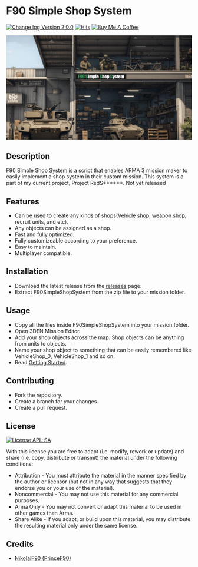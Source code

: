 # F90 Simple Shop System
[![Change log Version 2.0.0](https://img.shields.io/badge/Version-2.0.0-white?style=plastic&logo=github&labelColor=black&color=teal)](CHANGELOG.md)
[![Hits](https://hits.sh/github.com/NikolaiF90/F90SimpleShop.svg?style=plastic&label=Repo%20Visits&extraCount=1&color=268f6e&labelColor=000000&logo=githubsponsors)](https://hits.sh/github.com/NikolaiF90/F90SimpleShop/)
[![Buy Me A Coffee](https://img.shields.io/badge/Buy_Me_A_Coffee-teal?style=plastic&logo=buymeacoffee&labelColor=black)](https://www.buymeacoffee.com/princef90)

![CoverImage](F90SimpleShopCover.jpg)

## Description
F90 Simple Shop System is a script that enables ARMA 3 mission maker to easily implement a shop system in their custom mission. This system is a part of my current project, Project RedS******. Not yet released

## Features 
* Can be used to create any kinds of shops(Vehicle shop, weapon shop, recruit units, and etc).
* Any objects can be assigned as a shop. 
* Fast and fully optimized. 
* Fully customizeable according to your preference.
* Easy to maintain.
* Multiplayer compatible.

## Installation
* Download the latest release from the [releases](https://github.com/NikolaiF90/F90SimpleShop/releases) page.
* Extract F90SimpleShopSystem from the zip file to your mission folder.

## Usage
* Copy all the files inside F90SimpleShopSystem into your mission folder.
* Open 3DEN Mission Editor.
* Add your shop objects across the map. Shop objects can be anything from units to objects. 
* Name your shop object to something that can be easily remembered like VehicleShop_0, VehicleShop_1 and so on.
* Read [Getting Started](Guide/GettingStarted.md).

## Contributing
* Fork the repository.
* Create a branch for your changes.
* Create a pull request. 

## License 
[![License APL-SA](https://img.shields.io/badge/APL--SA-black?style=plastic)](https://www.bohemia.net/community/licenses/arma-public-license-share-alike)

With this license you are free to adapt (i.e. modify, rework or update) and share (i.e. copy, distribute or transmit) the material under the following conditions:   
* Attribution - You must attribute the material in the manner specified by the author or licensor (but not in any way that suggests that they endorse you or your use of the material).
* Noncommercial - You may not use this material for any commercial purposes.
* Arma Only - You may not convert or adapt this material to be used in other games than Arma.
* Share Alike - If you adapt, or build upon this material, you may distribute the resulting material only under the same license.

## Credits
* [NikolaiF90 (PrinceF90)](https://github.com/NikolaiF90)
